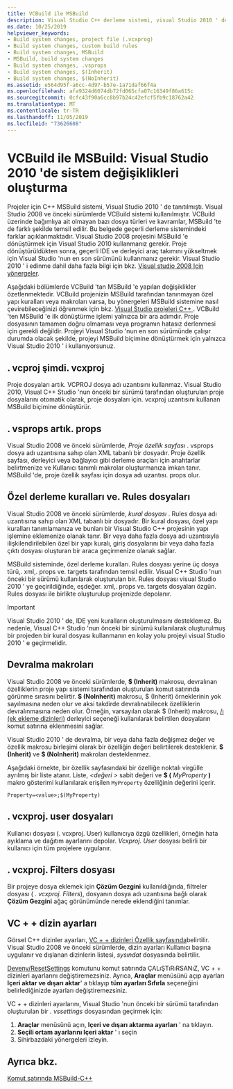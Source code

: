 ```yaml
---
title: VCBuild ile MSBuild
description: Visual Studio C++ derleme sistemi, visual Studio 2010 ' de VCBuild ile MSBuild 'e değiştirilmiştir.
ms.date: 10/25/2019
helpviewer_keywords:
- Build system changes, project file (.vcxprog)
- Build system changes, custom build rules
- Build system changes, MSBuild
- MSBuild, build system changes
- Build system changes, .vsprops
- Build system changes, $(Inherit)
- Build system changes, $(NoInherit)
ms.assetid: e564d95f-a6cc-4d97-b57e-1a71daf66f4a
ms.openlocfilehash: afa9324d6074db72fd065cfa07c16349f86a615c
ms.sourcegitcommit: 0cfc43f90a6cc8b97b24c42efcf5fb9c18762a42
ms.translationtype: MT
ms.contentlocale: tr-TR
ms.lasthandoff: 11/05/2019
ms.locfileid: "73626608"
---
```

# <a name="vcbuild-vs-msbuild-build-system-changes-in-visual-studio-2010"></a>VCBuild ile MSBuild: Visual Studio 2010 'de sistem değişiklikleri oluşturma

Projeler için C++ MSBuild sistemi, Visual Studio 2010 ' de tanıtılmıştı. Visual Studio 2008 ve önceki sürümlerde VCBuild sistemi kullanılmıştır. VCBuild üzerinde bağımlıya ait olmayan bazı dosya türleri ve kavramlar, MSBuild 'te de farklı şekilde temsil edilir. Bu belgede geçerli derleme sistemindeki farklar açıklanmaktadır. Visual Studio 2008 projesini MSBuild 'e dönüştürmek için Visual Studio 2010 kullanmanız gerekir. Proje dönüştürüldükten sonra, geçerli IDE ve derleyici araç takımını yükseltmek için Visual Studio 'nun en son sürümünü kullanmanız gerekir. Visual Studio 2010 ' i edinme dahil daha fazla bilgi için bkz. [Visual studio 2008 Için yönergeler](use-native-multi-targeting.md#instructions-for-visual-studio-2008).

Aşağıdaki bölümlerde VCBuild 'tan MSBuild 'e yapılan değişiklikler özetlenmektedir. VCBuild projenizin MSBuild tarafından tanınmayan özel yapı kuralları veya makroları varsa, bu yönergeleri MSBuild sistemine nasıl çevirebileceğinizi öğrenmek için bkz. [Visual Studio projeleri C++ ](../build/creating-and-managing-visual-cpp-projects.md) . VCBuild 'ten MSBuild 'e ilk dönüştürme işlemi yalnızca bir ara adımdır. Proje dosyasının tamamen doğru olmaması veya programın hatasız derlenmesi için gerekli değildir. Projeyi Visual Studio 'nun en son sürümünde çalışır durumda olacak şekilde, projeyi MSBuild biçimine dönüştürmek için yalnızca Visual Studio 2010 ' i kullanıyorsunuz.

## <a name="vcproj-is-now-vcxproj"></a>. vcproj şimdi. vcxproj

Proje dosyaları artık. VCPROJ dosya adı uzantısını kullanmaz. Visual Studio 2010, Visual C++ Studio 'nun önceki bir sürümü tarafından oluşturulan proje dosyalarını otomatik olarak, proje dosyaları için. vcxproj uzantısını kullanan MSBuild biçimine dönüştürür.

## <a name="vsprops-is-now-props"></a>. vsprops artık. props

Visual Studio 2008 ve önceki sürümlerde, *Proje özellik sayfası* . vsprops dosya adı uzantısına sahıp olan XML tabanlı bir dosyadır. Proje özellik sayfası, derleyici veya bağlayıcı gibi derleme araçları için anahtarlar belirtmenize ve Kullanıcı tanımlı makrolar oluşturmanıza imkan tanır. MSBuild 'de, proje özellik sayfası için dosya adı uzantısı. props olur.

## <a name="custom-build-rules-and-rules-files"></a>Özel derleme kuralları ve. Rules dosyaları

Visual Studio 2008 ve önceki sürümlerde, *kural dosyası* . Rules dosya adı uzantısına sahıp olan XML tabanlı bir dosyadır. Bir kural dosyası, özel yapı kuralları tanımlamanıza ve bunları bir Visual Studio C++ projesinin yapı işlemine eklemenize olanak tanır. Bir veya daha fazla dosya adı uzantısıyla ilişkilendirilebilen özel bir yapı kuralı, giriş dosyalarını bir veya daha fazla çıktı dosyası oluşturan bir araca geçirmenize olanak sağlar.

MSBuild sisteminde, özel derleme kuralları. Rules dosyası yerine üç dosya türü,. xml,. props ve. targets tarafından temsil edilir. Visual C++ Studio 'nun önceki bir sürümü kullanılarak oluşturulan bir. Rules dosyası visual Studio 2010 ' ye geçirildiğinde, eşdeğer. xml,. props ve. targets dosyaları özgün. Rules dosyası ile birlikte oluşturulup projenizde depolanır.

> [!IMPORTANT]
> Visual Studio 2010 ' de, IDE yeni kuralların oluşturulmasını desteklemez. Bu nedenle, Visual C++ Studio 'nun önceki bir sürümü kullanılarak oluşturulmuş bir projeden bir kural dosyası kullanmanın en kolay yolu projeyi visual Studio 2010 ' e geçirmelidir.

## <a name="inheritance-macros"></a>Devralma makroları

Visual Studio 2008 ve önceki sürümlerde, **$ (Inherit)** makrosu, devralınan özelliklerin proje yapı sistemi tarafından oluşturulan komut satırında görünme sırasını belirtir. **$ (NoInherit)** makrosu, $ (Inherit) örneklerinin yok sayılmasına neden olur ve aksi takdirde devralınabilecek özelliklerin devralınmasına neden olur. Örneğin, varsayılan olarak $ (Inherit) makrosu, [/ı (ek ekleme dizinleri)](../build/reference/i-additional-include-directories.md) derleyici seçeneği kullanılarak belirtilen dosyaların komut satırına eklenmesini sağlar.

Visual Studio 2010 ' de devralma, bir veya daha fazla değişmez değer ve özellik makrosu birleşimi olarak bir özelliğin değeri belirtilerek desteklenir. **$ (Inherit)** ve **$ (NoInherit)** makroları desteklenmez.

Aşağıdaki örnekte, bir özellik sayfasındaki bir özelliğe noktalı virgülle ayrılmış bir liste atanır. Liste, *\<değeri >* sabit değeri ve **$ (** <em>MyProperty</em> **)** makro gösterimi kullanılarak erişilen `MyProperty` özelliğinin değerini içerir.

```
Property=<value>;$(MyProperty)
```

## <a name="vcxprojuser-files"></a>. vcxproj. user dosyaları

Kullanıcı dosyası (. vcxproj. User) kullanıcıya özgü özellikleri, örneğin hata ayıklama ve dağıtım ayarlarını depolar. *Vcxproj. User* dosyası belirli bir kullanıcı için tüm projelere uygulanır.

## <a name="vcxprojfilters-file"></a>. vcxproj. Filters dosyası

Bir projeye dosya eklemek için **Çözüm Gezgini** kullanıldığında, filtreler dosyası ( *. vcxproj. Filters*), dosyanın dosya adı uzantısına bağlı olarak **Çözüm Gezgini** ağaç görünümünde nerede eklendiğini tanımlar.

## <a name="vc-directories-settings"></a>VC + + dizin ayarları

Görsel C++ dizinler ayarları, [VC + + dizinleri Özellik sayfasında](../ide/vcpp-directories-property-page.md)belirtilir. Visual Studio 2008 ve önceki sürümlerde, dizin ayarları Kullanıcı başına uygulanır ve dışlanan dizinlerin listesi, *sysındat* dosyasında belirtilir. 

[Devenv/ResetSettings](/visualstudio/ide/reference/resetsettings-devenv-exe) komutunu komut satırında ÇALıŞTıRıRSANıZ, VC + + dizinleri ayarlarını değiştiremezsiniz. Ayrıca, **Araçlar** menüsünü açıp ayarları **Içeri aktar ve dışarı aktar**' a tıklayıp **tüm ayarları Sıfırla** seçeneğini belirlediğinizde ayarları değiştiremezsiniz.

VC + + dizinleri ayarlarını, Visual Studio 'nun önceki bir sürümü tarafından oluşturulan bir *. vssettings* dosyasından geçirmek için:

1. **Araçlar** menüsünü açın, **Içeri ve dışarı aktarma ayarları** ' na tıklayın.
2. **Seçili ortam ayarlarını Içeri aktar** ' ı seçin
3. Sihirbazdaki yönergeleri izleyin.

## <a name="see-also"></a>Ayrıca bkz.

[Komut satırında MSBuild-C++](../build/msbuild-visual-cpp.md)

